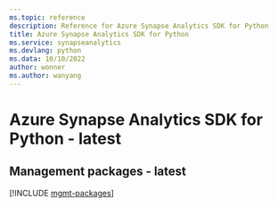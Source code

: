 ```yaml
---
ms.topic: reference
description: Reference for Azure Synapse Analytics SDK for Python
title: Azure Synapse Analytics SDK for Python
ms.service: synapseanalytics
ms.devlang: python
ms.data: 10/10/2022
author: wonner
ms.author: wanyang
---
```

# Azure Synapse Analytics SDK for Python - latest

## Management packages - latest
[!INCLUDE [mgmt-packages](synapse-analytics-mgmt-index.md)]